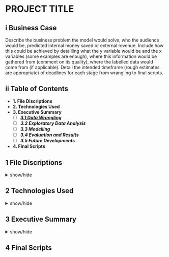 # PROJECT TITLE

## i Business Case

Describe the business problem the model would solve, who the audience would be, predicted internal money saved or external revenue.
Include how this could be achieved by detailling what the y variable would be and the x variables (some examples are enough), where this information would be gathered from (comment on its quality), where the labelled data would come from (if applicable).
Detail the intended timeframe (rough estimates are appropriate) of deadlines for each stage from wrangling to final scripts.


## ii Table of Contents

- **1. File Discriptions**
- **2. Technologies Used**
- **3. Executive Summary**
	- [ ] [***3.1 Data Wrangling***](#3.1.1-dataset-x)
	- [ ] ***3.2 Exploratory Data Analysis***
	- [ ] ***3.3 Modelling***
	- [ ] ***3.4 Evaluation and Results***
	- [ ] ***3.5 Future Developments***
- **4. Final Scripts**

## 1 File Discriptions
<details><summary>show/hide</summary>

- [Data(Small)](): All datasets related to the project below 500 Mb in size.
	- Data\\[Cleaned](): Datasets preferablly fully wrangled ready for modelling work.
	- Data\\[Predicted](): Datasets including model predictions.
		- Data\Predicted\\[Assessments](): Datasets with model predictions based on assessment training sets.
		- Data\Predicted\\[Forecasts](): New datasets with final future predictions forcast by the final model at the end of the project.
	- Data\\[Raw](): The original datasets at the very beginning of the project.
- [Code](): All the code written in the project.
	- Code\\[Classes](): Bespoke python classes written for and used within the project scripts and notebooks.
	- Code\\[FinishedScripts](): Final python scripts abstracted from the project notebooks to enable model deployment.
	- Code\\[Notebooks](): All the jupyter notebooks for each stage of the project from Wrangling to Evaluation.

</details>
 
## 2 Technologies Used
<details><summary>show/hide</summary>

**Programming languages**
- SQL
- Python and Spark (Pyspark)

**Models Types**
- i.e. LASSO Regression (add link to resource on how this works)

**Azure resources** (add links to azure portal pages)
- Data Science Virtual Machine - DSVM
- Databricks Workspace - 
- Databricks Cluster - 
- Machine Learning Workspace -
- Kubernete(s) - 

**GitHub Repo** (add link to repo on GitHub)

</details>

## 3 Executive Summary
<details><summary>show/hide</summary>

Go over broader steps (20K ft) of project, concise desciptions of what was done and what was found for each.
Keep it conceptual not technical. README is for anyone not just teammates.
Include screen capture images for explanation.

### 3.1 Data Wrangling 
<details><summary>show/hide</summary>

([local](./code/Notebooks/3.1_Data_Wrangling.ipynb) or [GitHub]())

Flow of data through wrangling clean up. WHY?

#### 3.1.1 Dataset X
- 3.1.1.1 Dataset X Initial Data Checks

Dataset Schema

Dataset Summaries
 
- 3.1.2 Handle Dataset X Missing Data

Missing data in XYZ feature (variable) was discarded affecting n rows, k% of total. WHY?
Missing data in XYZ feature was imputed using TECH technique affecting n rows, k% of total. WHY?

- 3.1.3 Recode and Reformat Dataset X Features

This inconsistency was observed in XYZ categorical features, n rows were corrected this way.
DEF categorical feature was recoded for added ease of use.

**3.1.x Dataset Y**

same as for 3.1.1 etc

**3.1.x+1 Join Datasets**
**3.1.x+2 Deduplicate**

Dataset was ordered by XYZ features and deduplicated by IJK features removing n rows. WHY? 

</details>

### 3.2 Exploratory Data Analysis
### 3.3 Modelling
### 3.4 Evaluation and Results
### 3.5 Future Developments

- Short set of bullets describing next possible directions / actions for the project

</details>

## 4 Final Scripts
